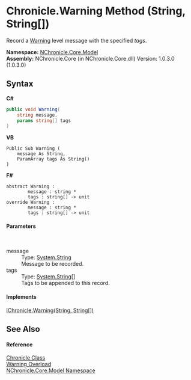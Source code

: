 # Chronicle.Warning Method (String, String[])
 

Record a <a href="T_NChronicle_Core_Model_ChronicleLevel.md">Warning</a> level message with the specified *tags*.

**Namespace:**&nbsp;<a href="N_NChronicle_Core_Model.md">NChronicle.Core.Model</a><br />**Assembly:**&nbsp;NChronicle.Core (in NChronicle.Core.dll) Version: 1.0.3.0 (1.0.3.0)

## Syntax

**C#**<br />
``` C#
public void Warning(
	string message,
	params string[] tags
)
```

**VB**<br />
``` VB
Public Sub Warning ( 
	message As String,
	ParamArray tags As String()
)
```

**F#**<br />
``` F#
abstract Warning : 
        message : string * 
        tags : string[] -> unit 
override Warning : 
        message : string * 
        tags : string[] -> unit 
```


#### Parameters
&nbsp;<dl><dt>message</dt><dd>Type: <a href="http://msdn2.microsoft.com/en-us/library/s1wwdcbf" target="_blank">System.String</a><br />Message to be recorded.</dd><dt>tags</dt><dd>Type: <a href="http://msdn2.microsoft.com/en-us/library/s1wwdcbf" target="_blank">System.String</a>[]<br />Tags to be appended to this record.</dd></dl>

#### Implements
<a href="M_NChronicle_Core_Interfaces_IChronicle_Warning_2.md">IChronicle.Warning(String, String[])</a><br />

## See Also


#### Reference
<a href="T_NChronicle_Core_Model_Chronicle.md">Chronicle Class</a><br /><a href="Overload_NChronicle_Core_Model_Chronicle_Warning.md">Warning Overload</a><br /><a href="N_NChronicle_Core_Model.md">NChronicle.Core.Model Namespace</a><br />
